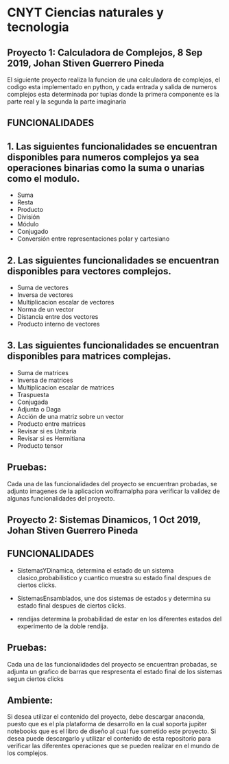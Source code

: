 # CNYT Ciencias naturales y tecnologia
## Proyecto 1: Calculadora de Complejos, 8 Sep 2019, Johan Stiven Guerrero Pineda

El siguiente proyecto realiza la funcion de una calculadora de complejos, el codigo esta implementado en python, y cada entrada y salida de numeros complejos esta determinada por tuplas donde la primera componente es la parte real y la segunda la parte imaginaria

## FUNCIONALIDADES
## 1. Las siguientes funcionalidades se encuentran disponibles para numeros complejos ya sea operaciones binarias como la suma  o unarias como el modulo.

- Suma
- Resta
- Producto
- División
- Módulo
- Conjugado
- Conversión entre representaciones polar y cartesiano

## 2. Las siguientes funcionalidades se encuentran disponibles para vectores complejos.
- Suma de vectores
- Inversa de vectores
- Multiplicacion escalar de vectores
- Norma de un vector
- Distancia entre dos vectores
- Producto interno de vectores

## 3. Las siguientes funcionalidades se encuentran disponibles para matrices complejas.
- Suma de matrices
- Inversa de matrices
- Multiplicacion escalar de matrices
- Traspuesta
- Conjugada
- Adjunta o Daga
- Acción de una matriz sobre un vector
- Producto entre matrices
- Revisar si es Unitaria
- Revisar si es Hermitiana
- Producto tensor

## Pruebas: 
Cada una de las funcionalidades del proyecto se encuentran probadas, se adjunto imagenes de la aplicacion wolframalpha para verificar la validez de algunas funcionalidades del proyecto.


## Proyecto 2: Sistemas Dinamicos, 1 Oct 2019, Johan Stiven Guerrero Pineda
## FUNCIONALIDADES
- SistemasYDinamica, determina el estado de un sistema clasico,probabilistico y cuantico muestra su estado final despues de ciertos clicks.

- SistemasEnsamblados, une dos sistemas de estados y determina su estado final despues de ciertos clicks.

- rendijas determina la probabilidad de estar en los diferentes estados del experimento de la doble rendija.

## Pruebas: 
Cada una de las funcionalidades del proyecto se encuentran probadas, se adjunta un grafico de barras que respresenta el estado final de los sistemas segun ciertos clicks

## Ambiente:
Si desea utilizar el contenido del proyecto, debe descargar anaconda, puesto que es el pla plataforma de desarrollo en la cual soporta jupiter notebooks que es el libro de diseño al cual fue sometido este proyecto. Si desea puede descargarlo y utilizar el contenido de esta repositorio para verificar las diferentes operaciones que se pueden realizar en el mundo de los complejos.
